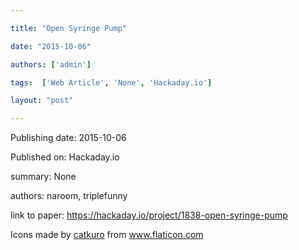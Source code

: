 ---
title: "Open Syringe Pump"
date: "2015-10-06"
authors: ['admin']
tags:  ['Web Article', 'None', 'Hackaday.io']
layout: "post"
---
Publishing date: 2015-10-06

Published on: Hackaday.io

summary: None

authors: naroom, triplefunny

link to paper: https://hackaday.io/project/1838-open-syringe-pump

Icons made by <a href="https://www.flaticon.com/free-icon/bookshelves_3576884" title="catkuro">catkuro</a> from <a href="https://www.flaticon.com/" title="Flaticon"> www.flaticon.com</a>